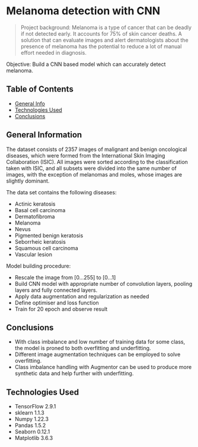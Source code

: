 # Melanoma detection with CNN
> Project background: Melanoma is a type of cancer that can be deadly if not detected early. It accounts for 75% of skin cancer deaths. A solution that can evaluate images and alert dermatologists about the presence of melanoma has the potential to reduce a lot of manual effort needed in diagnosis.

Objective: Build a CNN based model which can accurately detect melanoma.


## Table of Contents
* [General Info](#general-information)
* [Technologies Used](#technologies-used)
* [Conclusions](#conclusions)

<!-- You can include any other section that is pertinent to your problem -->

## General Information
The dataset consists of 2357 images of malignant and benign oncological diseases, which were formed from the International Skin Imaging Collaboration (ISIC). All images were sorted according to the classification taken with ISIC, and all subsets were divided into the same number of images, with the exception of melanomas and moles, whose images are slightly dominant.


The data set contains the following diseases:

- Actinic keratosis
- Basal cell carcinoma
- Dermatofibroma
- Melanoma
- Nevus
- Pigmented benign keratosis
- Seborrheic keratosis
- Squamous cell carcinoma
- Vascular lesion

Model building procedure:
- Rescale the image from [0...255] to [0...1]
- Build CNN model with appropriate number of convolution layers, pooling layers and fully connected layers. 
- Apply data augmentation and regularization as needed
- Define optimiser and loss function
- Train for 20 epoch and observe result

<!-- You don't have to answer all the questions - just the ones relevant to your project. -->

## Conclusions
- With class imbalance and low number of training data for some class, the model is proned to both overfitting and underfitting.
- Different image augmentation techniques can be employed to solve overfitting.
- Class imbalance handling with Augmentor can be used to produce more synthetic data and help further with underfitting. 

<!-- You don't have to answer all the questions - just the ones relevant to your project. -->


## Technologies Used
- TensorFlow 2.9.1
- sklearn 1.1.3
- Numpy 1.22.3
- Pandas 1.5.2
- Seaborn 0.12.1
- Matplotlib 3.6.3

<!-- As the libraries versions keep on changing, it is recommended to mention the version of library used in this project -->



<!-- Optional -->
<!-- ## License -->
<!-- This project is open source and available under the [... License](). -->

<!-- You don't have to include all sections - just the one's relevant to your project -->